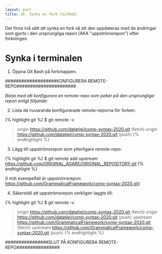 ```yaml
---
layout: post
title: 26. Synka en fork (GitHub)
---
```


Det finns två sätt att synka en fork så att den uppdateras med de ändringar som gjorts i den ursprungliga repon (AKA "uppströmsrepon") efter forkningen.

# Synka i terminalen 

1. Öppna Git Bash på forkmappen.

###################KONFIGURERA REMOTE-REPO######################

*Börja med att konfigurera en remote-repo som pekar på den ursprungliga repon enligt följande:*

2. Lista de nuvarande konfigurerade remote-reporna för forken:

{% highlight git %}
$ git remote -v
> origin  https://github.com/datatjej/comp-syntax-2020.git (fetch)
> origin  https://github.com/datatjej/comp-syntax-2020.git (push)
{% endhighlight %}

3. Lägg till uppströmsrepon som ytterligare remote-repo: 

{% highlight git %}
$ git remote add upstream https://github.com/ORIGINAL_ÄGARE/ORIGINAL_REPOSITORY.git
{% endhighlight %}

(I mitt exempelfall är uppströmsrepon: https://github.com/GrammaticalFramework/comp-syntax-2020.git)

4. Säkerställ att uppströmsrepon verkligen laggts till:

{% highlight git %}
$ git remote -v
> origin  https://github.com/datatjej/comp-syntax-2020.git (fetch)
> origin  https://github.com/datatjej/comp-syntax-2020.git (push)
> upstream https://github.com/GrammaticalFramework/comp-syntax-2020.git (fetch)
> upstream https://github.com/GrammaticalFramework/comp-syntax-2020.git (push)
{% endhighlight %}

################SLUT PÅ KONFIGURERA REMOTE-REPO################


